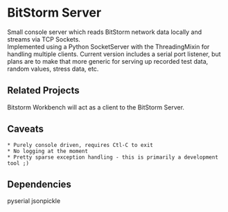 BitStorm Server
===============

Small console server which reads BitStorm network data locally and streams via TCP Sockets.  
Implemented using a Python SocketServer with the ThreadingMixin for handling multiple clients.
Current version includes a serial port listener, but plans are to make that more generic
for serving up recorded test data, random values, stress data, etc.


Related Projects
----------------
Bitstorm Workbench will act as a client to the BitStorm Server.


Caveats
-------
	* Purely console driven, requires Ctl-C to exit
	* No logging at the moment
	* Pretty sparse exception handling - this is primarily a development tool ;)

Dependencies
------------
pyserial
jsonpickle
